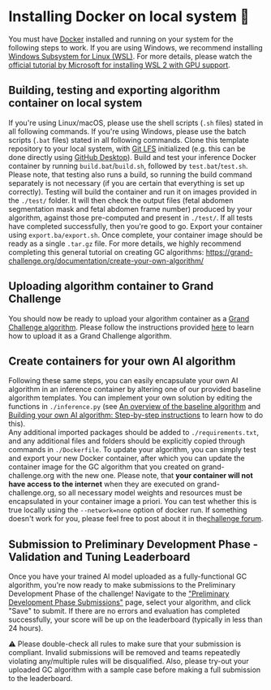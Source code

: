 # Installing Docker on local system 🐳
You must have [Docker](https://docs.docker.com/get-docker/) installed and running on your system for the following steps to work. If you are using Windows, we recommend installing [Windows Subsystem for Linux (WSL)](https://docs.microsoft.com/en-us/windows/wsl/install). For more details, please watch the [official tutorial by Microsoft for installing WSL 2 with GPU support](https://www.youtube.com/watch?v=PdxXlZJiuxA).


## Building, testing and exporting algorithm container on local system
If you're using Linux/macOS, please use the shell scripts (`.sh` files) stated in all following commands. If you're using Windows, please use the batch scripts (`.bat` files) stated in all following commands.
Clone this template repository to your local system, with [Git LFS](https://git-lfs.github.com/) initialized (e.g. this can be done directly using [GitHub Desktop](https://desktop.github.com/)). Build and test your inference Docker container by running `build.bat`/`build.sh`, followed by `test.bat`/`test.sh`. Please note, that testing also runs a build, so running the build command separately is not necessary (if you are certain that everything is set up correctly). Testing will build the container and run it on images provided in the `./test/` folder. It will then check the output files (fetal abdomen segmentation mask and fetal abdomen frame number) produced by your algorithm, against those pre-computed and present in `./test/`. If all tests have completed successfully, then you're good to go. Export your container using `export.ba/export.sh`. Once complete, your container image should be ready as a single `.tar.gz` file.
For more details, we highly recommend completing this general tutorial on creating GC algorithms:
https://grand-challenge.org/documentation/create-your-own-algorithm/

## Uploading algorithm container to Grand Challenge
You should now be ready to upload your algorithm container as a [Grand Challenge algorithm](https://grand-challenge.org/algorithms/). Please follow the instructions provided [here](https://acouslic-ai.grand-challenge.org/ai-algorithm-submissions/#:~:text=Uploading%20algorithm%20container%20to%20Grand%20Challenge) to learn how to upload it as a Grand Challenge algorithm.

## Create containers for your own AI algorithm
Following these same steps, you can easily encapsulate your own AI algorithm in an inference container by altering one of our provided baseline algorithm templates. You can implement your own solution by editing the functions in `./inference.py` (see [An overview of the baseline algorithm](documentation\setting_up_docker.md) and [Building your own AI algorithm: Step-by-step instructions](building-your-own-ai-algorithm.md) to learn how to do this).  \
Any additional imported packages should be added to `./requirements.txt`, and any additional files and folders should be explicitly copied through commands in `./Dockerfile`. To update your algorithm, you can simply test and export your new Docker container, after which you can update the container image for the GC algorithm that you created on grand-challenge.org with the new one. Please note, that **your container will not have access to the internet** when they are executed on grand-challenge.org, so all necessary model weights and resources must be encapsulated in your container image a priori. You can test whether this is true locally using the `--network=none` option of docker run.
If something doesn't work for you, please feel free to post about it in the[challenge forum](https://grand-challenge.org/forums/forum/abdominal-circumference-operator-agnostic-ultrasound-measurement-718/).

## Submission to Preliminary Development Phase - Validation and Tuning Leaderboard
Once you have your trained AI model uploaded as a fully-functional GC algorithm, you're now ready to make submissions to the Preliminary Development Phase of the challenge! Navigate to the ["Preliminary Development Phase Submissions"](https://acouslic-ai.grand-challenge.org/evaluation/preliminary-development-phase/submissions/create/) page, select your algorithm, and click "Save" to submit. If there are no errors and evaluation has completed successfully, your score will be up on the leaderboard (typically in less than 24 hours).

⚠️ Please double-check all rules to make sure that your submission is compliant. Invalid submissions will be removed and teams repeatedly violating any/multiple rules will be disqualified. Also, please try-out your uploaded GC algorithm with a sample case before making a full submission to the leaderboard.
